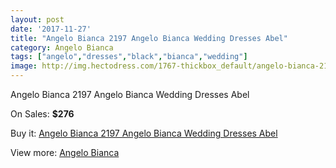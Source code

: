 ```yaml
---
layout: post
date: '2017-11-27'
title: "Angelo Bianca 2197 Angelo Bianca Wedding Dresses Abel"
category: Angelo Bianca
tags: ["angelo","dresses","black","bianca","wedding"]
image: http://img.hectodress.com/1767-thickbox_default/angelo-bianca-2197-angelo-bianca-wedding-dresses-abel.jpg
---
```

Angelo Bianca 2197 Angelo Bianca Wedding Dresses Abel

On Sales: **$276**
<a href="https://www.hectodress.com/angelo-bianca/1128-angelo-bianca-2197-angelo-bianca-wedding-dresses-abel.html"><amp-img layout="responsive" width="600" height="600" src="//img.hectodress.com/1767-thickbox_default/angelo-bianca-2197-angelo-bianca-wedding-dresses-abel.jpg" alt="Angelo Bianca 2197 Angelo Bianca Wedding Dresses Abel 0" /></a>

Buy it: [Angelo Bianca 2197 Angelo Bianca Wedding Dresses Abel](https://www.hectodress.com/angelo-bianca/1128-angelo-bianca-2197-angelo-bianca-wedding-dresses-abel.html "Angelo Bianca 2197 Angelo Bianca Wedding Dresses Abel")

View more: [Angelo Bianca](https://www.hectodress.com/14-angelo-bianca "Angelo Bianca")